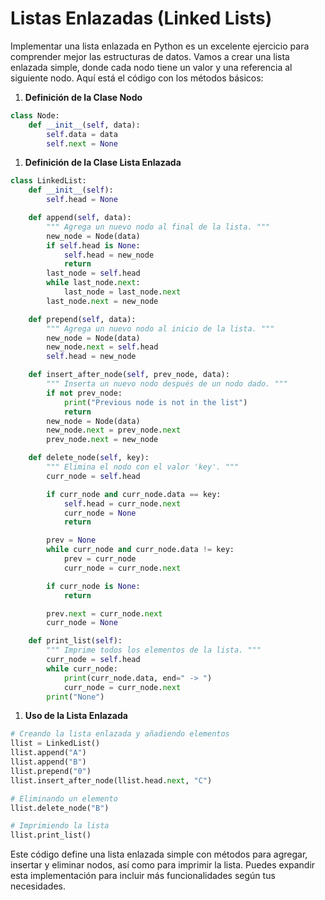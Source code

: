 # Listas Enlazadas (Linked Lists)

Implementar una lista enlazada en Python es un excelente ejercicio para comprender mejor las estructuras de datos. Vamos a crear una lista enlazada simple, donde cada nodo tiene un valor y una referencia al siguiente nodo. Aquí está el código con los métodos básicos:

1. **Definición de la Clase Nodo**

```python
class Node:
    def __init__(self, data):
        self.data = data
        self.next = None
```

1. **Definición de la Clase Lista Enlazada**

```python
class LinkedList:
    def __init__(self):
        self.head = None

    def append(self, data):
        """ Agrega un nuevo nodo al final de la lista. """
        new_node = Node(data)
        if self.head is None:
            self.head = new_node
            return
        last_node = self.head
        while last_node.next:
            last_node = last_node.next
        last_node.next = new_node

    def prepend(self, data):
        """ Agrega un nuevo nodo al inicio de la lista. """
        new_node = Node(data)
        new_node.next = self.head
        self.head = new_node

    def insert_after_node(self, prev_node, data):
        """ Inserta un nuevo nodo después de un nodo dado. """
        if not prev_node:
            print("Previous node is not in the list")
            return
        new_node = Node(data)
        new_node.next = prev_node.next
        prev_node.next = new_node

    def delete_node(self, key):
        """ Elimina el nodo con el valor 'key'. """
        curr_node = self.head

        if curr_node and curr_node.data == key:
            self.head = curr_node.next
            curr_node = None
            return

        prev = None
        while curr_node and curr_node.data != key:
            prev = curr_node
            curr_node = curr_node.next

        if curr_node is None:
            return

        prev.next = curr_node.next
        curr_node = None

    def print_list(self):
        """ Imprime todos los elementos de la lista. """
        curr_node = self.head
        while curr_node:
            print(curr_node.data, end=" -> ")
            curr_node = curr_node.next
        print("None")
```

1. **Uso de la Lista Enlazada**

```python
# Creando la lista enlazada y añadiendo elementos
llist = LinkedList()
llist.append("A")
llist.append("B")
llist.prepend("0")
llist.insert_after_node(llist.head.next, "C")

# Eliminando un elemento
llist.delete_node("B")

# Imprimiendo la lista
llist.print_list()

```

Este código define una lista enlazada simple con métodos para agregar, insertar y eliminar nodos, así como para imprimir la lista. Puedes expandir esta implementación para incluir más funcionalidades según tus necesidades.